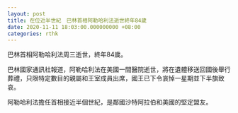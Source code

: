 ```yaml
---
layout: post
title: 在位近半世紀　巴林首相阿勒哈利法逝世終年84歲
date: 2020-11-11 18:03:00.000000000 +08:00
categories: rthk
---
```


巴林首相阿勒哈利法周三逝世，終年84歲。

巴林國家通訊社報道，阿勒哈利法在美國一間醫院逝世，將在遺體移送回國後舉行葬禮，只限特定數目的親屬和王室成員出席，國王已下令哀悼一星期並下半旗致哀。

阿勒哈利法擔任首相接近半個世紀，是鄰國沙特阿拉伯和美國的堅定盟友。

